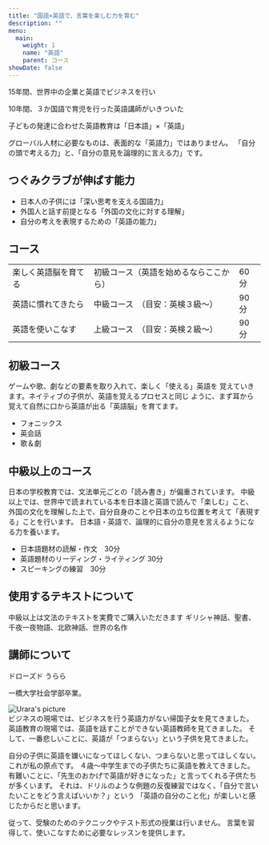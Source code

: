 ```yaml
---
title: "国語×英語で、言葉を楽しむ力を育む"
description: ""
menu:
  main:
    weight: 1
    name: "英語"
    parent: コース
showDate: false
---
```



15年間、世界中の企業と英語でビジネスを行い

10年間、３か国語で育児を行った英語講師がいきついた

子どもの発達に合わせた英語教育は「日本語」×「英語」

グローバル人材に必要なものは、表面的な「英語力」ではありません。
「自分の頭で考える力」と、「自分の意見を論理的に言える力」です。

## つぐみクラブが伸ばす能力

- 日本人の子供には「深い思考を支える国語力」
- 外国人と話す前提となる「外国の文化に対する理解」
- 自分の考えを表現するための「英語の能力」

## コース

|   |   |   |
|---|---|---|
| 楽しく英語脳を育てる |  初級コース（英語を始めるならここから）|60分|
|英語に慣れてきたら | 中級コース　（目安：英検３級～）|90分
|英語を使いこなす　| 上級コース　（目安：英検２級～）|90分

## 初級コース
ゲームや歌、劇などの要素を取り入れて、楽しく「使える」英語を
覚えていきます。ネイティブの子供が、英語を覚えるプロセスと同じ
ように、まず耳から覚えて自然に口から英語が出る「英語脳」を育てます。
- フォニックス
- 英会話
- 歌＆劇

## 中級以上のコース
日本の学校教育では、文法単元ごとの「読み書き」が偏重されています。
中級以上では、世界中で読まれている本を日本語と英語で読んで「楽しむ」こと、
外国の文化を理解した上で、自分自身のことや日本の立ち位置を考えて「表現する」ことを行います。
日本語・英語で、論理的に自分の意見を言えるようになる力を養います。


- 日本語題材の読解・作文　30分
- 英語題材のリーディング・ライティング 30分
- スピーキングの練習　30分



## 使用するテキストについて

中級以上は文法のテキストを実費でご購入いただきます
ギリシャ神話、聖書、千夜一夜物語、北欧神話、世界の名作


## 講師について

ドローズド うらら

一橋大学社会学部卒業。

<div class="md:flex mt-0">
<div class="md:shrink-0 mt=0 mr-4" >
     <img class="w-full object-cover md:h-full md:w-48 mt-0"
         src="/images/urara.jpg"
         alt="Urara's picture">
</div>
<div>
ビジネスの現場では、ビジネスを行う英語力がない帰国子女を見てきました。
英語教育の現場では、英語を話すことができない英語教師を見てきました。
そして、一番悲しいことに、英語が「つまらない」という子供を見てきました。

自分の子供に英語を嫌いになってほしくない、つまらないと思ってほしくない。これが私の原点です。
４歳～中学生までの子供たちに英語を教えてきました。
有難いことに、「先生のおかげで英語が好きになった」と言ってくれる子供たちが多くいます。
それは、ドリルのような例題の反復練習ではなく、「自分で言いたいことをどう言えばいいか？」という
「英語の自分のこと化」が楽しいと感じたからだと思います。

従って、受験のためのテクニックやテスト形式の授業は行いません。
言葉を習得して、使いこなすために必要なレッスンを提供します。
</div>
</div>
